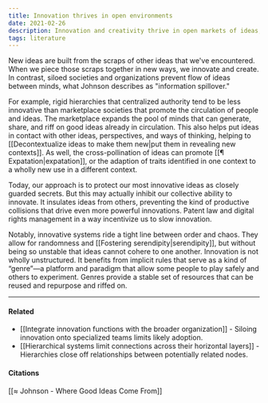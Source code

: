```yaml
---
title: Innovation thrives in open environments
date: 2021-02-26
description: Innovation and creativity thrive in open markets of ideas, where different perspectives and concepts are put into conversation with one another. 
tags: literature
---
```


New ideas are built from the scraps of other ideas that we've encountered. When we piece those scraps together in new ways, we innovate and create. In contrast, siloed societies and organizations prevent flow of ideas between minds, what Johnson describes as "information spillover." 

For example, rigid hierarchies that centralized authority tend to be less innovative than marketplace societies that promote the circulation of people and ideas. The marketplace expands the pool of minds that can generate, share, and riff on good ideas already in circulation. This also helps put ideas in contact with other ideas, perspectives, and ways of thinking, helping to [[Decontextualize ideas to make them new|put them in revealing new contexts]]. As well, the cross-pollination of ideas can promote [[¶ Expatation|expatation]], or the adaption of traits identified in one context to a wholly new use in a different context. 

Today, our approach is to protect our most innovative ideas as closely guarded secrets. But this may actually inhibit our collective ability to innovate. It insulates ideas from others, preventing the kind of productive collisions that drive even more powerful innovations. Patent law and digital rights management in a way incentivize us to slow innovation. 

Notably, innovative systems ride a tight line between order and chaos. They allow for randomness and [[Fostering serendipity|serendipity]], but without being so unstable that ideas cannot cohere to one another. Innovation is not wholly unstructured. It benefits from implicit rules that serve as a kind of “genre”—a platform and paradigm that allow some people to play safely and others to experiment. Genres provide a stable set of resources that can be reused and repurpose and riffed on. 

---

#### Related
- [[Integrate innovation functions with the broader organization]] - Siloing innovation onto specialized teams limits likely adoption.
- [[Hierarchical systems limit connections across their horizontal layers]] - Hierarchies close off relationships between potentially related nodes.

#### Citations
[[≈ Johnson - Where Good Ideas Come From]]
